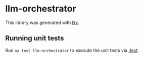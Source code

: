 # llm-orchestrator

This library was generated with [Nx](https://nx.dev).

## Running unit tests

Run `nx test llm-orchestrator` to execute the unit tests via [Jest](https://jestjs.io).
